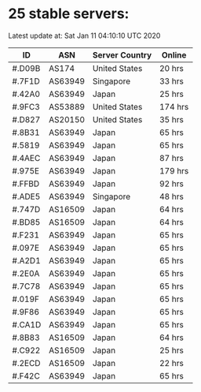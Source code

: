 # 25 stable servers:

Latest update at: Sat Jan 11 04:10:10 UTC 2020

| ID | ASN | Server Country | Online |
| -- | --- | -------------- | ------ |
| #.D09B | AS174 | United States | 20 hrs |
| #.7F1D | AS63949 | Singapore | 33 hrs |
| #.42A0 | AS63949 | Japan | 25 hrs |
| #.9FC3 | AS53889 | United States | 174 hrs |
| #.D827 | AS20150 | United States | 35 hrs |
| #.8B31 | AS63949 | Japan | 65 hrs |
| #.5819 | AS63949 | Japan | 65 hrs |
| #.4AEC | AS63949 | Japan | 87 hrs |
| #.975E | AS63949 | Japan | 179 hrs |
| #.FFBD | AS63949 | Japan | 92 hrs |
| #.ADE5 | AS63949 | Singapore | 48 hrs |
| #.747D | AS16509 | Japan | 64 hrs |
| #.BD85 | AS16509 | Japan | 64 hrs |
| #.F231 | AS63949 | Japan | 65 hrs |
| #.097E | AS63949 | Japan | 65 hrs |
| #.A2D1 | AS63949 | Japan | 65 hrs |
| #.2E0A | AS63949 | Japan | 65 hrs |
| #.7C78 | AS63949 | Japan | 65 hrs |
| #.019F | AS63949 | Japan | 65 hrs |
| #.9F86 | AS63949 | Japan | 65 hrs |
| #.CA1D | AS63949 | Japan | 65 hrs |
| #.8B83 | AS16509 | Japan | 64 hrs |
| #.C922 | AS16509 | Japan | 25 hrs |
| #.2ECD | AS16509 | Japan | 22 hrs |
| #.F42C | AS63949 | Japan | 65 hrs |

